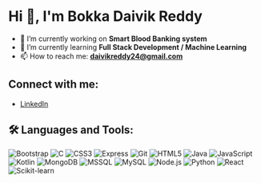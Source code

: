 # Hi 👋, I'm Bokka Daivik Reddy

- 🔭 I’m currently working on **Smart Blood Banking system**    
- 🌱 I’m currently learning **Full Stack Development / Machine Learning**  
- 📫 How to reach me: **daivikreddy24@gmail.com**

## Connect with me:
- [LinkedIn](https://www.linkedin.com/in/daivik-reddy-428651255/)

## 🛠️ Languages and Tools:
![Bootstrap](https://img.shields.io/badge/-Bootstrap-563D7C?style=flat-square&logo=bootstrap)
![C](https://img.shields.io/badge/-C-00599C?style=flat-square&logo=c)
![CSS3](https://img.shields.io/badge/-CSS3-1572B6?style=flat-square&logo=css3)
![Express](https://img.shields.io/badge/-Express.js-000000?style=flat-square&logo=express)
![Git](https://img.shields.io/badge/-Git-F05032?style=flat-square&logo=git)
![HTML5](https://img.shields.io/badge/-HTML5-E34F26?style=flat-square&logo=html5)
![Java](https://img.shields.io/badge/-Java-007396?style=flat-square&logo=java)
![JavaScript](https://img.shields.io/badge/-JavaScript-F7DF1E?style=flat-square&logo=javascript)
![Kotlin](https://img.shields.io/badge/-Kotlin-0095D5?style=flat-square&logo=kotlin)
![MongoDB](https://img.shields.io/badge/-MongoDB-47A248?style=flat-square&logo=mongodb)
![MSSQL](https://img.shields.io/badge/-MS%20SQL%20Server-CC2927?style=flat-square&logo=microsoft-sql-server)
![MySQL](https://img.shields.io/badge/-MySQL-4479A1?style=flat-square&logo=mysql)
![Node.js](https://img.shields.io/badge/-Node.js-339933?style=flat-square&logo=node.js)
![Python](https://img.shields.io/badge/-Python-3776AB?style=flat-square&logo=python)
![React](https://img.shields.io/badge/-React-61DAFB?style=flat-square&logo=react)
![Scikit-learn](https://img.shields.io/badge/-Scikit--learn-F7931E?style=flat-square&logo=scikit-learn)
